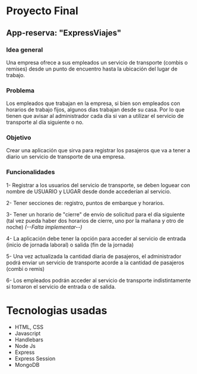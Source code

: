 # Proyecto Final

## App-reserva: "ExpressViajes"
### Idea general

Una empresa ofrece a sus empleados un servicio de transporte (combis o remises) desde un punto de encuentro hasta la ubicación del lugar de trabajo.

### Problema

Los empleados que trabajan en la empresa, si bien son empleados con horarios de trabajo fijos, algunos dìas trabajan desde su casa.
Por lo que tienen que avisar al administrador cada día si van a utilizar el servicio de transporte al día siguiente o no.

### Objetivo

Crear una aplicación que sirva para registrar los pasajeros que va a tener a diario un servicio de transporte de una empresa.

### Funcionalidades

1- Registrar a los usuarios del servicio de transporte, se deben loguear con nombre de USUARIO y LUGAR desde donde accederían al servicio.

2- Tener secciones de: registro, puntos de embarque y horarios.

3- Tener un horario de "cierre" de envío de solicitud para el día siguiente (tal vez pueda haber dos horarios de cierre, uno por la mañana y otro de noche) *(--Falta implementar--)*

4- La aplicación debe tener la opción para acceder al servicio de entrada (inicio de jornada laboral) o salida (fin de la jornada)

5- Una vez actualizada la cantidad diaria de pasajeros, el administrador podrá enviar un servicio de transporte acorde a la cantidad de pasajeros (combi o remis)

6- Los empleados podrán acceder al servicio de transporte indistintamente si tomaron el servicio de entrada o de salida.

# Tecnologias usadas
- HTML, CSS
- Javascript
- Handlebars
- Node Js
- Express
- Express Session
- MongoDB

